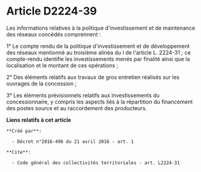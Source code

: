 # Article D2224-39

Les informations relatives à la politique d'investissement et de maintenance des réseaux concédés comprennent : 

1° Le compte rendu de la politique d'investissement et de développement des réseaux mentionné au troisième alinéa du I de
l'article L. 2224-31 ; ce compte-rendu identifie les investissements menés par finalité ainsi que la localisation et le
montant de ces opérations ; 

2° Des éléments relatifs aux travaux de gros entretien réalisés sur les ouvrages de la concession ; 

3° Les éléments prévisionnels relatifs aux investissements du concessionnaire, y compris les aspects liés à la répartition du
financement des postes source et au raccordement des producteurs.

**Liens relatifs à cet article**

	**Créé par**:

	  - Décret n°2016-496 du 21 avril 2016 - art. 1

	**Cite**:

	  - Code général des collectivités territoriales - art. L2224-31
